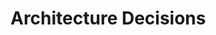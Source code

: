 # Architecture Decisions

<!-- Add significant architectural decisions, design choices, and their rationale here -->